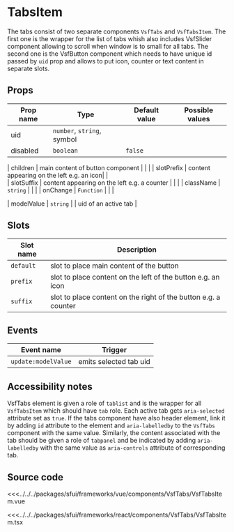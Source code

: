 #  TabsItem
The tabs consist of two separate components `VsfTabs` and `VsfTabsItem`. The first one is the wrapper for the list of tabs whish also includes VsfSlider component allowing to scroll when window is to small for all tabs. The second one is the VsfButton component which needs to have unique id passed by `uid` prop and allows to put icon, counter or text content in separate slots. 
## Props

| Prop name           | Type                        | Default value | Possible values                        |
|---------------------|-----------------------------|---------------|----------------------------------------|
| uid        | `number`, `string`, symbol      |               |                                        |
| disabled              | `boolean`              | `false`        |    |
<!-- react -->
| children            | main content  of button component    |               |                                        |
| slotPrefix          | content appearing on the left e.g. an icon| |   
| slotSuffix            | content appearing on the left e.g. a counter      |               |                                        |
| className          | `string`  | |                                       |
|  onChange          | `Function`  | |                                       |
<!-- end react -->
<!-- vue -->
|  modelValue          | `string`  | |  uid of an active tab |


## Slots

| Slot name |            Description                                           |
| --------- | ---------------------------------------------------------------- |
| `default` |  slot to place main content of the button                        |
| `prefix` |  slot to place content on the left of the button e.g. an icon     |
| `suffix` |  slot to place content on the right of the button e.g. a counter   |
<!-- end vue -->

## Events

| Event name |            Trigger             |
| ---------- | ----------------------------   |
| `update:modelValue` | emits selected tab uid|


## Accessibility notes
VsfTabs element is given a role of `tablist` and is the wrapper for all `VsfTabsItem` which should have `tab` role. Each active tab gets `aria-selected` attribute set as `true`. If the tabs component have also header element, link it by adding `id` attribute to the element and `aria-labelledby` to the `VsfTabs` component with the same value. 
Similarly, the content associated with the tab should be given a role of `tabpanel` and be indicated by adding `aria-labelledby` with the same value as `aria-controls` attribute of corresponding tab. 

## Source code

<!-- vue -->
<<<../../../packages/sfui/frameworks/vue/components/VsfTabs/VsfTabsItem.vue
<!-- end vue -->
<!-- react -->
<<<../../../packages/sfui/frameworks/react/components/VsfTabs/VsfTabsItem.tsx
<!-- end react -->
